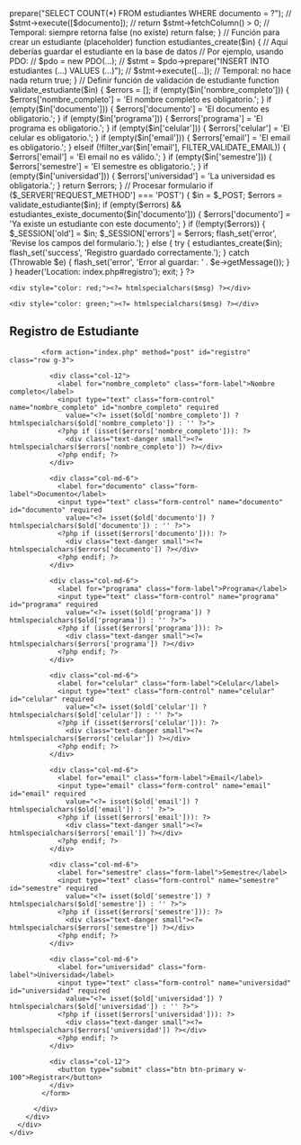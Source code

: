 <?php

session_start();

// Recuperar datos previos y errores si existen
$old = isset($_SESSION['old']) ? $_SESSION['old'] : [];
$errors = isset($_SESSION['errors']) ? $_SESSION['errors'] : [];

// Limpiar datos de sesión para el próximo intento
unset($_SESSION['old'], $_SESSION['errors']);

// Mostrar mensajes flash
function flash_get($type) {
    if (isset($_SESSION[$type])) {
        $msg = $_SESSION[$type];
        unset($_SESSION[$type]);
        return $msg;
    }
    return '';
}
function flash_set($type, $msg) {
    $_SESSION[$type] = $msg;
}

// Verifica si ya existe un estudiante con el documento dado
function estudiantes_existe_documento($documento) {
    // Aquí deberías consultar la base de datos o el almacenamiento de estudiantes
    // Por ejemplo, usando PDO:
    // $pdo = new PDO(...);
    // $stmt = $pdo->prepare("SELECT COUNT(*) FROM estudiantes WHERE documento = ?");
    // $stmt->execute([$documento]);
    // return $stmt->fetchColumn() > 0;

    // Temporal: siempre retorna false (no existe)
    return false;
}

// Función para crear un estudiante (placeholder)
function estudiantes_create($in) {
    // Aquí deberías guardar el estudiante en la base de datos
    // Por ejemplo, usando PDO:
    // $pdo = new PDO(...);
    // $stmt = $pdo->prepare("INSERT INTO estudiantes (...) VALUES (...)");
    // $stmt->execute([...]);
    // Temporal: no hace nada
    return true;
}

// Definir función de validación de estudiante
function validate_estudiante($in) {
    $errors = [];

    if (empty($in['nombre_completo'])) {
        $errors['nombre_completo'] = 'El nombre completo es obligatorio.';
    }
    if (empty($in['documento'])) {
        $errors['documento'] = 'El documento es obligatorio.';
    }
    if (empty($in['programa'])) {
        $errors['programa'] = 'El programa es obligatorio.';
    }
    if (empty($in['celular'])) {
        $errors['celular'] = 'El celular es obligatorio.';
    }
    if (empty($in['email'])) {
        $errors['email'] = 'El email es obligatorio.';
    } elseif (!filter_var($in['email'], FILTER_VALIDATE_EMAIL)) {
        $errors['email'] = 'El email no es válido.';
    }
    if (empty($in['semestre'])) {
        $errors['semestre'] = 'El semestre es obligatorio.';
    }
    if (empty($in['universidad'])) {
        $errors['universidad'] = 'La universidad es obligatoria.';
    }

    return $errors;
}

// Procesar formulario
if ($_SERVER['REQUEST_METHOD'] === 'POST') {
    $in = $_POST;

    $errors = validate_estudiante($in);
    if (empty($errors) && estudiantes_existe_documento($in['documento'])) {
        $errors['documento'] = 'Ya existe un estudiante con este documento';
    }
    if (!empty($errors)) {
        $_SESSION['old'] = $in;
        $_SESSION['errors'] = $errors;
        flash_set('error', 'Revise los campos del formulario.');
    } else {
        try {
            estudiantes_create($in);
            flash_set('success', 'Registro guardado correctamente.');
        } catch (Throwable $e) {
            flash_set('error', 'Error al guardar: ' . $e->getMessage());
        }
    }
    header('Location: index.php#registro');
    exit;
}
?>

<?php if ($msg = flash_get('error')): ?>
    <div style="color: red;"><?= htmlspecialchars($msg) ?></div>
<?php endif; ?>
<?php if ($msg = flash_get('success')): ?>
    <div style="color: green;"><?= htmlspecialchars($msg) ?></div>
<?php endif; ?>

<!-- Formulario de registro de estudiante -->
<!DOCTYPE html>
<html lang="es">
<head>
  <meta charset="UTF-8">
  <meta name="viewport" content="width=device-width, initial-scale=1">
  <title>Registro de Estudiante</title>
  <!-- Bootstrap 5 -->
  <link href="https://cdn.jsdelivr.net/npm/bootstrap@5.3.2/dist/css/bootstrap.min.css" rel="stylesheet">
</head>
<body class="bg-light d-flex align-items-center min-vh-100">

  <div class="container">
    <div class="row justify-content-center">
      <div class="col-lg-8 col-md-10">
        <div class="card shadow-sm">
          <div class="card-body">
            <h2 class="text-center mb-4">Registro de Estudiante</h2>
            
            <form action="index.php" method="post" id="registro" class="row g-3">
              
              <div class="col-12">
                <label for="nombre_completo" class="form-label">Nombre completo</label>
                <input type="text" class="form-control" name="nombre_completo" id="nombre_completo" required
                  value="<?= isset($old['nombre_completo']) ? htmlspecialchars($old['nombre_completo']) : '' ?>">
                <?php if (isset($errors['nombre_completo'])): ?>
                  <div class="text-danger small"><?= htmlspecialchars($errors['nombre_completo']) ?></div>
                <?php endif; ?>
              </div>

              <div class="col-md-6">
                <label for="documento" class="form-label">Documento</label>
                <input type="text" class="form-control" name="documento" id="documento" required
                  value="<?= isset($old['documento']) ? htmlspecialchars($old['documento']) : '' ?>">
                <?php if (isset($errors['documento'])): ?>
                  <div class="text-danger small"><?= htmlspecialchars($errors['documento']) ?></div>
                <?php endif; ?>
              </div>

              <div class="col-md-6">
                <label for="programa" class="form-label">Programa</label>
                <input type="text" class="form-control" name="programa" id="programa" required
                  value="<?= isset($old['programa']) ? htmlspecialchars($old['programa']) : '' ?>">
                <?php if (isset($errors['programa'])): ?>
                  <div class="text-danger small"><?= htmlspecialchars($errors['programa']) ?></div>
                <?php endif; ?>
              </div>

              <div class="col-md-6">
                <label for="celular" class="form-label">Celular</label>
                <input type="text" class="form-control" name="celular" id="celular" required
                  value="<?= isset($old['celular']) ? htmlspecialchars($old['celular']) : '' ?>">
                <?php if (isset($errors['celular'])): ?>
                  <div class="text-danger small"><?= htmlspecialchars($errors['celular']) ?></div>
                <?php endif; ?>
              </div>

              <div class="col-md-6">
                <label for="email" class="form-label">Email</label>
                <input type="email" class="form-control" name="email" id="email" required
                  value="<?= isset($old['email']) ? htmlspecialchars($old['email']) : '' ?>">
                <?php if (isset($errors['email'])): ?>
                  <div class="text-danger small"><?= htmlspecialchars($errors['email']) ?></div>
                <?php endif; ?>
              </div>

              <div class="col-md-6">
                <label for="semestre" class="form-label">Semestre</label>
                <input type="text" class="form-control" name="semestre" id="semestre" required
                  value="<?= isset($old['semestre']) ? htmlspecialchars($old['semestre']) : '' ?>">
                <?php if (isset($errors['semestre'])): ?>
                  <div class="text-danger small"><?= htmlspecialchars($errors['semestre']) ?></div>
                <?php endif; ?>
              </div>

              <div class="col-md-6">
                <label for="universidad" class="form-label">Universidad</label>
                <input type="text" class="form-control" name="universidad" id="universidad" required
                  value="<?= isset($old['universidad']) ? htmlspecialchars($old['universidad']) : '' ?>">
                <?php if (isset($errors['universidad'])): ?>
                  <div class="text-danger small"><?= htmlspecialchars($errors['universidad']) ?></div>
                <?php endif; ?>
              </div>

              <div class="col-12">
                <button type="submit" class="btn btn-primary w-100">Registrar</button>
              </div>
            </form>

          </div>
        </div>
      </div>
    </div>
  </div>

  <!-- Bootstrap JS -->
  <script src="https://cdn.jsdelivr.net/npm/bootstrap@5.3.2/dist/js/bootstrap.bundle.min.js"></script>
</body>
</html>
